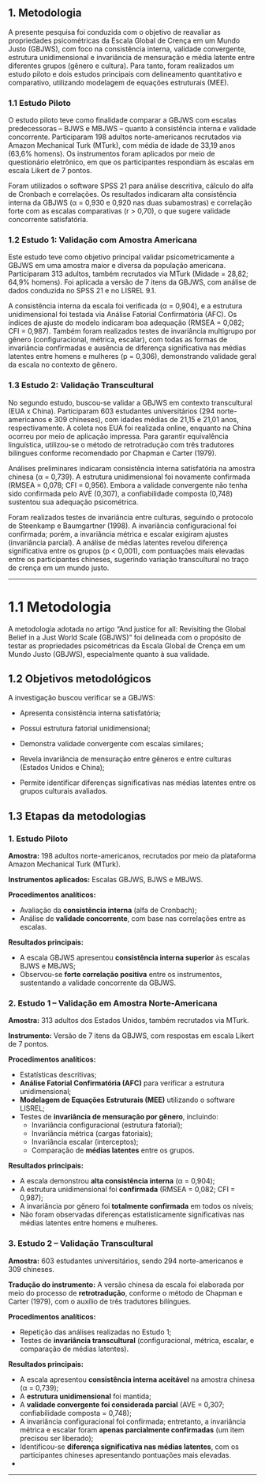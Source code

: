 
## 1. Metodologia

A presente pesquisa foi conduzida com o objetivo de reavaliar as propriedades psicométricas da Escala Global de Crença em um Mundo Justo (GBJWS), com foco na consistência interna, validade convergente, estrutura unidimensional e invariância de mensuração e média latente entre diferentes grupos (gênero e cultura). Para tanto, foram realizados um estudo piloto e dois estudos principais com delineamento quantitativo e comparativo, utilizando modelagem de equações estruturais (MEE).

### 1.1 Estudo Piloto

O estudo piloto teve como finalidade comparar a GBJWS com escalas predecessoras – BJWS e MBJWS – quanto à consistência interna e validade concorrente. Participaram 198 adultos norte-americanos recrutados via Amazon Mechanical Turk (MTurk), com média de idade de 33,19 anos (63,6% homens). Os instrumentos foram aplicados por meio de questionário eletrônico, em que os participantes respondiam às escalas em escala Likert de 7 pontos.

Foram utilizados o software SPSS 21 para análise descritiva, cálculo do alfa de Cronbach e correlações. Os resultados indicaram alta consistência interna da GBJWS (α = 0,930 e 0,920 nas duas subamostras) e correlação forte com as escalas comparativas (r > 0,70), o que sugere validade concorrente satisfatória.

### 1.2 Estudo 1: Validação com Amostra Americana

Este estudo teve como objetivo principal validar psicometricamente a GBJWS em uma amostra maior e diversa da população americana. Participaram 313 adultos, também recrutados via MTurk (Midade = 28,82; 64,9% homens). Foi aplicada a versão de 7 itens da GBJWS, com análise de dados conduzida no SPSS 21 e no LISREL 9.1.

A consistência interna da escala foi verificada (α = 0,904), e a estrutura unidimensional foi testada via Análise Fatorial Confirmatória (AFC). Os índices de ajuste do modelo indicaram boa adequação (RMSEA = 0,082; CFI = 0,987). Também foram realizados testes de invariância multigrupo por gênero (configuracional, métrica, escalar), com todas as formas de invariância confirmadas e ausência de diferença significativa nas médias latentes entre homens e mulheres (p = 0,306), demonstrando validade geral da escala no contexto de gênero.

### 1.3 Estudo 2: Validação Transcultural

No segundo estudo, buscou-se validar a GBJWS em contexto transcultural (EUA x China). Participaram 603 estudantes universitários (294 norte-americanos e 309 chineses), com idades médias de 21,15 e 21,01 anos, respectivamente. A coleta nos EUA foi realizada online, enquanto na China ocorreu por meio de aplicação impressa. Para garantir equivalência linguística, utilizou-se o método de retrotradução com três tradutores bilíngues conforme recomendado por Chapman e Carter (1979).

Análises preliminares indicaram consistência interna satisfatória na amostra chinesa (α = 0,739). A estrutura unidimensional foi novamente confirmada (RMSEA = 0,078; CFI = 0,956). Embora a validade convergente não tenha sido confirmada pelo AVE (0,307), a confiabilidade composta (0,748) sustentou sua adequação psicométrica.

Foram realizados testes de invariância entre culturas, seguindo o protocolo de Steenkamp e Baumgartner (1998). A invariância configuracional foi confirmada; porém, a invariância métrica e escalar exigiram ajustes (invariância parcial). A análise de médias latentes revelou diferença significativa entre os grupos (p < 0,001), com pontuações mais elevadas entre os participantes chineses, sugerindo variação transcultural no traço de crença em um mundo justo.

---

# 1.1 Metodologia

A metodologia adotada no artigo “And justice for all: Revisiting the Global Belief in a Just World Scale (GBJWS)” foi delineada com o propósito de testar as propriedades psicométricas da Escala Global de Crença em um Mundo Justo (GBJWS), especialmente quanto à sua validade.

## 1.2 Objetivos metodológicos

A investigação buscou verificar se a GBJWS:

- Apresenta consistência interna satisfatória;

- Possui estrutura fatorial unidimensional;

- Demonstra validade convergente com escalas similares;

- Revela invariância de mensuração entre gêneros e entre culturas (Estados Unidos e China);

- Permite identificar diferenças significativas nas médias latentes entre os grupos culturais avaliados.

## 1.3 Etapas da metodologias

### 1. Estudo Piloto

**Amostra:** 198 adultos norte-americanos, recrutados por meio da plataforma Amazon Mechanical Turk (MTurk).

**Instrumentos aplicados:** Escalas GBJWS, BJWS e MBJWS.

**Procedimentos analíticos:**
- Avaliação da **consistência interna** (alfa de Cronbach);
- Análise de **validade concorrente**, com base nas correlações entre as escalas.

**Resultados principais:**
- A escala GBJWS apresentou **consistência interna superior** às escalas BJWS e MBJWS;
- Observou-se **forte correlação positiva** entre os instrumentos, sustentando a validade concorrente da GBJWS.

### 2. Estudo 1 – Validação em Amostra Norte-Americana

**Amostra:** 313 adultos dos Estados Unidos, também recrutados via MTurk.

**Instrumento:** Versão de 7 itens da GBJWS, com respostas em escala Likert de 7 pontos.

**Procedimentos analíticos:**
- Estatísticas descritivas;
- **Análise Fatorial Confirmatória (AFC)** para verificar a estrutura unidimensional;
- **Modelagem de Equações Estruturais (MEE)** utilizando o software LISREL;
- Testes de **invariância de mensuração por gênero**, incluindo:
  - Invariância configuracional (estrutura fatorial);
  - Invariância métrica (cargas fatoriais);
  - Invariância escalar (interceptos);
  - Comparação de **médias latentes** entre os grupos.

**Resultados principais:**
- A escala demonstrou **alta consistência interna** (α = 0,904);
- A estrutura unidimensional foi **confirmada** (RMSEA = 0,082; CFI = 0,987);
- A invariância por gênero foi **totalmente confirmada** em todos os níveis;
- Não foram observadas diferenças estatisticamente significativas nas médias latentes entre homens e mulheres.

### 3. Estudo 2 – Validação Transcultural

**Amostra:** 603 estudantes universitários, sendo 294 norte-americanos e 309 chineses.

**Tradução do instrumento:** A versão chinesa da escala foi elaborada por meio do processo de **retrotradução**, conforme o método de Chapman e Carter (1979), com o auxílio de três tradutores bilíngues.

**Procedimentos analíticos:**
- Repetição das análises realizadas no Estudo 1;
- Testes de **invariância transcultural** (configuracional, métrica, escalar, e comparação de médias latentes).

**Resultados principais:**
- A escala apresentou **consistência interna aceitável** na amostra chinesa (α = 0,739);
- A **estrutura unidimensional** foi mantida;
- A **validade convergente foi considerada parcial** (AVE = 0,307; confiabilidade composta = 0,748);
- A invariância configuracional foi confirmada; entretanto, a invariância métrica e escalar foram **apenas parcialmente confirmadas** (um item precisou ser liberado);
- Identificou-se **diferença significativa nas médias latentes**, com os participantes chineses apresentando pontuações mais elevadas.
- 
---
